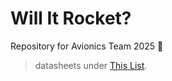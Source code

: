# Will It Rocket?

Repository for Avionics Team 2025 🚀
> datasheets under [This List](DatasheetList.md).
>

